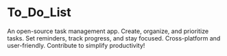 # To_Do_List
An open-source task management app. Create, organize, and prioritize tasks. Set reminders, track progress, and stay focused. Cross-platform and user-friendly. Contribute to simplify productivity!
